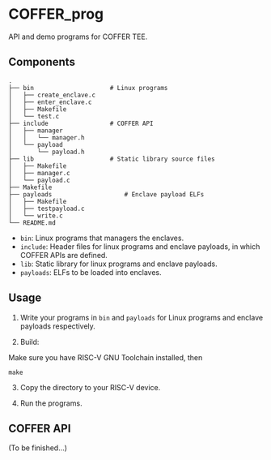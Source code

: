 # COFFER_prog

API and demo programs for COFFER TEE.

## Components

```
.
├── bin						# Linux programs
│   ├── create_enclave.c
│   ├── enter_enclave.c
│   ├── Makefile
│   └── test.c
├── include					# COFFER API
│   ├── manager
│   │   └── manager.h
│   └── payload
│       └── payload.h
├── lib						# Static library source files
│   ├── Makefile
│   ├── manager.c
│   └── payload.c
├── Makefile
├── payloads					# Enclave payload ELFs 
│   ├── Makefile
│   ├── testpayload.c
│   └── write.c
└── README.md
```

- `bin`: Linux programs that managers the enclaves.
- `include`: Header files for linux programs and enclave payloads, in which COFFER APIs are defined.
- `lib`: Static library for linux programs and enclave payloads.
- `payloads`: ELFs to be loaded into enclaves.


## Usage

1. Write your programs in `bin` and `payloads` for Linux programs and enclave payloads respectively.

2. Build:

Make sure you have RISC-V GNU Toolchain installed, then
```
make
```

3. Copy the directory to your RISC-V device.

4. Run the programs.

## COFFER API

(To be finished...)